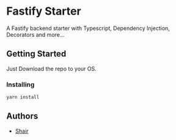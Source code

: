 # Fastify Starter

A Fastify backend starter with Typescript, Dependency Injection, Decorators and more...

## Getting Started

Just Download the repo to your OS.

### Installing

```sh
yarn install
```

## Authors

- [Shair](https://github.com/Shair17)
